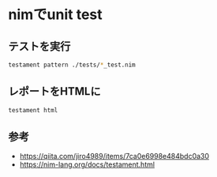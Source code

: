 # nimでunit test

## テストを実行

```sh
testament pattern ./tests/*_test.nim
```

## レポートをHTMLに

```sh
testament html
```

## 参考

- https://qiita.com/jiro4989/items/7ca0e6998e484bdc0a30
- https://nim-lang.org/docs/testament.html

